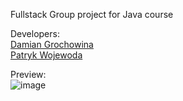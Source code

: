 Fullstack Group project for Java course

Developers:  
[Damian Grochowina](https://github.com/Pumelowsky)  
[Patryk Wojewoda](https://github.com/PatrykWojewoda98)

Preview:  
![image](https://github.com/Pumelowsky/MP3Player-backend/assets/13921846/19b10b16-4341-45f1-bca8-d8a17f856686)
